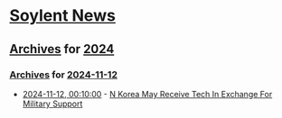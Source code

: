 # [Soylent News](../../../README.md)

## [Archives](../../index.md) for [2024](../index.md)

### [Archives](../../index.md) for [2024-11-12](index.md)

* [2024-11-12, 00:10:00](https://soylentnews.org/article.pl?sid=24/11/10/0411233&from=rss) - [N Korea May Receive Tech In Exchange For Military Support](https://soylentnews.org/article.pl?sid=24/11/10/0411233&from=rss)
